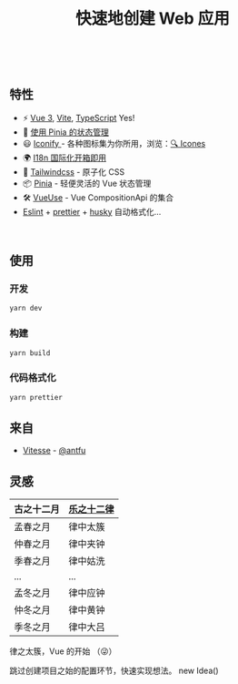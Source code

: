 <br>
<br>
<br>
<h1 align='center'>快速地创建 Web 应用</h1>
<br>
<br>
<br>

## 特性

- ⚡️ [Vue 3](https://github.com/vuejs/vue-next), [Vite](https://github.com/vitejs/vite), [TypeScript](https://www.typescriptlang.org/zh/) Yes!
- 🍍 [使用 Pinia 的状态管理](https://pinia.esm.dev/)
- 😃 [Iconify ](https://github.com/antfu/unocss/tree/main/packages/preset-icons) - 各种图标集为你所用，浏览：[🔍 Icones](https://icones.netlify.app/)
- 🌍 [I18n 国际化开箱即用](./locales)
- 🎨 [Tailwindcss](https://www.tailwindcss.cn/) - 原子化 CSS
- 📦 [Pinia](https://pinia.esm.dev) - 轻便灵活的 Vue 状态管理
- 🛠 [VueUse](https://github.com/antfu/vueuse) - Vue CompositionApi 的集合
- [Eslint](http://eslint.cn/) + [prettier](https://prettier.io/) + [husky](https://typicode.github.io/husky/#/) 自动格式化...

<br>

## 使用

### 开发

```bash
yarn dev
```

### 构建

```bash
yarn build
```

### 代码格式化

```bash
yarn prettier
```

## 来自

- [Vitesse](https://github.com/antfu/vitesse.git) - [@antfu](https://github.com/antfu)

## 灵感

| 古之十二月 | [乐之十二律](https://zh.wikipedia.org/wiki/十二律) |
| ---------- | -------------------------------------------------- |
| 孟春之月   | 律中太簇                                           |
| 仲春之月   | 律中夹钟                                           |
| 季春之月   | 律中姑洗                                           |
| ...        | ...                                                |
| 孟冬之月   | 律中应钟                                           |
| 仲冬之月   | 律中黄钟                                           |
| 季冬之月   | 律中大吕                                           |

律之太簇，Vue 的开始 （😜）

跳过创建项目之始的配置环节，快速实现想法。 new Idea()

<br>

<br>
